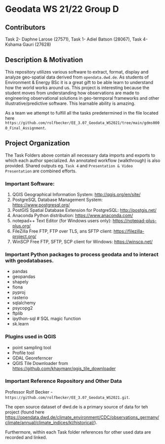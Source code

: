 # Geodata WS 21/22 Group D 
## Contributors 
Task 2- Daphne Larose (27571), Task 1- Adiel Batson (28067), Task 4- Kshama Gauri (27628)
## Description & Motivation
This repository utilizes various software to extract, format, display and analyze geo-spatial data derived from `opendata.dwd.de`. As students of Environment & Energy BSc it is a great gift to be able learn to understand how the world works around us. This project is interesting because the student moves from understanding how observations are made to engineering observational solutions in geo-termporal frameworks and other illustrative/predictive software. This learnable ability is amazing. 

As a team we attempt to fulfill all the tasks predetermined in the file located here `https://github.com/rolfbecker/EE_3.07_Geodata_WS2021/tree/main/gdms0000_Final_Assignment`.
 
## Project Organization
The Task Folders above contain all necessary data imports and exports to which each author specialized. An annotated workflow (walkthrough) is also provided. Shared outputs eg. `Task 4` and `Presentation & Video Presentation` are combined efforts.

### Important Software:
1. QGIS Geographical Information System: http://qgis.org/en/site/
2. PostgreSQL Database Management System: https://www.postgresql.org/
3. PostGIS Spatial Database Extension for PostgreSQL: http://postgis.net/  
4. Anaconda Python distribution: https://www.anaconda.com/
5. notepad++ Text Editor (for Windows users only): https://notepad-plus-plus.org/
6. FileZilla Free FTP, FTP over TLS, ans SFTP client: https://filezilla-project.org/
7. WinSCP Free FTP, SFTP, SCP client for Windows: https://winscp.net/

### Important Python packages to process geodata and to interact with geodatabases.

* pandas
* geopandas
* shapely
* fiona
* pyproj
* rasterio
* sqlalchemy 
* psycopg2
* ftplib
* ipython-sql # SQL magic function
* sk.learn

### Plugins used in QGIS 
* point sampling tool
* Profile tool
* GDAL Georeferncer
* QGIS Tile Downloader from https://github.com/khaymanr/qgis_tile_downloader

### Important Reference Repository and Other Data
Professor Rolf Becker - `https://github.com/rolfbecker/EE_3.07_Geodata_WS2021.git`.

The open source dataset of dwd.de is a primary source of data for teh project (found here https://opendata.dwd.de/climate_environment/CDC/observations_germany/climate/annual/climate_indices/kl/historical/). 

Furthermore, within each Task folder references for other used data are recorded and linked.



